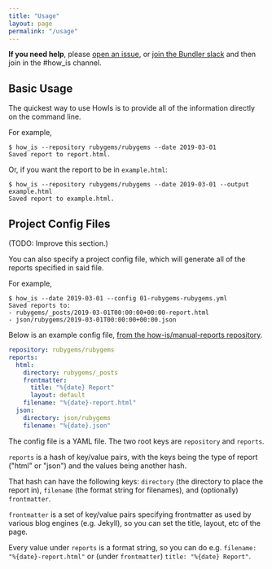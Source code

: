 ```yaml
---
title: "Usage"
layout: page
permalink: "/usage"
---
```


**If you need help**, please
[open an issue](https://github.com/how-is/how_is), or [join the Bundler
slack](https://slack.bundler.io) and then join in the #how\_is channel.


## Basic Usage

The quickest way to use HowIs is to provide all of the information
directly on the command line.

For example,

    $ how_is --repository rubygems/rubygems --date 2019-03-01
    Saved report to report.html.

Or, if you want the report to be in `example.html`:

    $ how_is --repository rubygems/rubygems --date 2019-03-01 --output example.html
    Saved report to example.html.

## Project Config Files

(TODO: Improve this section.)

You can also specify a project config file, which will generate all of the
reports specified in said file.

For example,

    $ how_is --date 2019-03-01 --config 01-rubygems-rubygems.yml
    Saved reports to:
    - rubygems/_posts/2019-03-01T00:00:00+00:00-report.html
    - json/rubygems/2019-03-01T00:00:00+00:00.json 

Below is an example config file, [from the how-is/manual-reports
repository](https://raw.githubusercontent.com/how-is/manual-reports/gh-pages/how-is-configs/01-rubygems-rubygems.yml).

```yaml
repository: rubygems/rubygems
reports:
  html:
    directory: rubygems/_posts
    frontmatter:
      title: "%{date} Report"
      layout: default
    filename: "%{date}-report.html"
  json:
    directory: json/rubygems
    filename: "%{date}.json"
```

The config file is a YAML file. The two root keys are `repository`
and `reports`.

`reports` is a hash of key/value pairs, with the keys being the type of report
("html" or "json") and the values being another hash.

That hash can have the following keys: `directory` (the directory to place the
report in), `filename` (the format string for filenames), and (optionally)
`frontmatter`.

`frontmatter` is a set of key/value pairs specifying frontmatter as used by
various blog engines (e.g. Jekyll), so you can set the title, layout, etc of
the page.

Every value under `reports` is a format string, so you can do e.g.
`filename: "%{date}-report.html"` or (under `frontmatter`)
`title: "%{date} Report"`.
